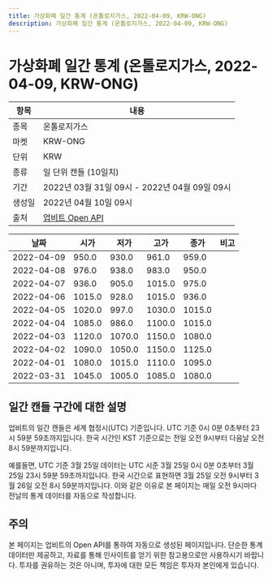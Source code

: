 ```yaml
---
title: 가상화폐 일간 통계 (온톨로지가스, 2022-04-09, KRW-ONG)
description: 가상화폐 일간 통계 (온톨로지가스, 2022-04-09, KRW-ONG)
---
```



가상화폐 일간 통계 (온톨로지가스, 2022-04-09, KRW-ONG)
===

|항목|내용|
|--|--|
|종목|온톨로지가스|
|마켓|KRW-ONG|
|단위|KRW|
|종류|일 단위 캔들 (10일치)|
|기간|2022년 03월 31일 09시 - 2022년 04월 09일 09시|
|생성일|2022년 04월 10일 09시|
|출처|[업비트 Open API](https://docs.upbit.com)|


|날짜|시가|저가|고가|종가|비고|
|--|--|--|--|--|--|
|2022-04-09|950.0|930.0|961.0|959.0|    |
|2022-04-08|976.0|938.0|983.0|950.0|    |
|2022-04-07|936.0|905.0|1015.0|975.0|    |
|2022-04-06|1015.0|928.0|1015.0|936.0|    |
|2022-04-05|1020.0|997.0|1030.0|1015.0|    |
|2022-04-04|1085.0|986.0|1100.0|1015.0|    |
|2022-04-03|1120.0|1070.0|1150.0|1080.0|    |
|2022-04-02|1090.0|1050.0|1150.0|1125.0|    |
|2022-04-01|1080.0|1015.0|1110.0|1095.0|    |
|2022-03-31|1045.0|1005.0|1085.0|1080.0|    |


일간 캔들 구간에 대한 설명
---


업비트의 일간 캔들은 세계 협정시(UTC) 기준입니다. 
UTC 기준 0시 0분 0초부터 23시 59분 59초까지입니다. 
한국 시간인 KST 기준으로는 전일 오전 9시부터 다음날 오전 8시 59분까지입니다. 


예를들면, UTC 기준 3월 25일 데이터는 UTC 시준 3월 25일 0시 0분 0초부터 3월 25일 23시 59분 59초까지입니다. 
한국 시간으로 표현하면 3월 25일 오전 9시부터 3월 26일 오전 8시 59분까지입니다. 
이와 같은 이유로 본 페이지는 매일 오전 9시마다 전날의 통계 데이터를 자동으로 작성합니다. 


주의
---


본 페이지는 업비트의 Open API를 통하여 자동으로 생성된 페이지입니다. 
단순한 통계 데이터만 제공하고, 자료를 통해 인사이트를 얻기 위한 참고용으로만 사용하시기 바랍니다. 
투자를 권유하는 것은 아니며, 투자에 대한 모든 책임은 투자자 본인에게 있습니다. 
